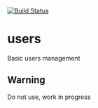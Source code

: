 [![Build Status](https://travis-ci.org/gintonicweb/users.svg)](https://travis-ci.org/gintonicweb/users)

# users
Basic users management

## Warning
Do not use, work in progress

